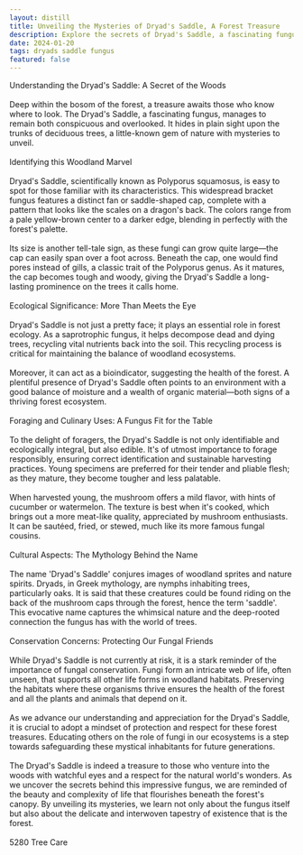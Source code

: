 ```yaml
---
layout: distill
title: Unveiling the Mysteries of Dryad's Saddle, A Forest Treasure
description: Explore the secrets of Dryad's Saddle, a fascinating fungus found in forests, and its ecological importance.
date: 2024-01-20
tags: dryads saddle fungus
featured: false
---
```


Understanding the Dryad's Saddle: A Secret of the Woods<br /><br />Deep within the bosom of the forest, a treasure awaits those who know where to look. The Dryad's Saddle, a fascinating fungus, manages to remain both conspicuous and overlooked. It hides in plain sight upon the trunks of deciduous trees, a little-known gem of nature with mysteries to unveil.<br /><br />Identifying this Woodland Marvel<br /><br />Dryad's Saddle, scientifically known as Polyporus squamosus, is easy to spot for those familiar with its characteristics. This widespread bracket fungus features a distinct fan or saddle-shaped cap, complete with a pattern that looks like the scales on a dragon's back. The colors range from a pale yellow-brown center to a darker edge, blending in perfectly with the forest's palette.<br /><br />Its size is another tell-tale sign, as these fungi can grow quite large—the cap can easily span over a foot across. Beneath the cap, one would find pores instead of gills, a classic trait of the Polyporus genus. As it matures, the cap becomes tough and woody, giving the Dryad's Saddle a long-lasting prominence on the trees it calls home.<br /><br />Ecological Significance: More Than Meets the Eye<br /><br />Dryad's Saddle is not just a pretty face; it plays an essential role in forest ecology. As a saprotrophic fungus, it helps decompose dead and dying trees, recycling vital nutrients back into the soil. This recycling process is critical for maintaining the balance of woodland ecosystems.<br /><br />Moreover, it can act as a bioindicator, suggesting the health of the forest. A plentiful presence of Dryad's Saddle often points to an environment with a good balance of moisture and a wealth of organic material—both signs of a thriving forest ecosystem.<br /><br />Foraging and Culinary Uses: A Fungus Fit for the Table<br /><br />To the delight of foragers, the Dryad's Saddle is not only identifiable and ecologically integral, but also edible. It's of utmost importance to forage responsibly, ensuring correct identification and sustainable harvesting practices. Young specimens are preferred for their tender and pliable flesh; as they mature, they become tougher and less palatable.<br /><br />When harvested young, the mushroom offers a mild flavor, with hints of cucumber or watermelon. The texture is best when it's cooked, which brings out a more meat-like quality, appreciated by mushroom enthusiasts. It can be sautéed, fried, or stewed, much like its more famous fungal cousins.<br /><br />Cultural Aspects: The Mythology Behind the Name<br /><br />The name 'Dryad's Saddle' conjures images of woodland sprites and nature spirits. Dryads, in Greek mythology, are nymphs inhabiting trees, particularly oaks. It is said that these creatures could be found riding on the back of the mushroom caps through the forest, hence the term 'saddle'. This evocative name captures the whimsical nature and the deep-rooted connection the fungus has with the world of trees.<br /><br />Conservation Concerns: Protecting Our Fungal Friends<br /><br />While Dryad's Saddle is not currently at risk, it is a stark reminder of the importance of fungal conservation. Fungi form an intricate web of life, often unseen, that supports all other life forms in woodland habitats. Preserving the habitats where these organisms thrive ensures the health of the forest and all the plants and animals that depend on it.<br /><br />As we advance our understanding and appreciation for the Dryad's Saddle, it is crucial to adopt a mindset of protection and respect for these forest treasures. Educating others on the role of fungi in our ecosystems is a step towards safeguarding these mystical inhabitants for future generations.<br /><br />The Dryad's Saddle is indeed a treasure to those who venture into the woods with watchful eyes and a respect for the natural world's wonders. As we uncover the secrets behind this impressive fungus, we are reminded of the beauty and complexity of life that flourishes beneath the forest's canopy. By unveiling its mysteries, we learn not only about the fungus itself but also about the delicate and interwoven tapestry of existence that is the forest.<br /><br />5280 Tree Care
